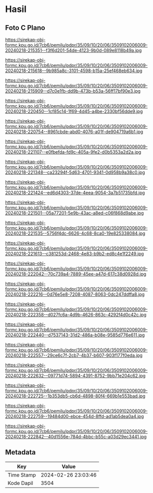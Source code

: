 # Hasil

## Foto C Plano

https://sirekap-obj-formc.kpu.go.id/7cb6/pemilu/pdpr/35/09/10/20/06/3509102006009-20240218-215351--f3f6d201-54de-4123-9b0d-089e8118b49a.jpg

https://sirekap-obj-formc.kpu.go.id/7cb6/pemilu/pdpr/35/09/10/20/06/3509102006009-20240218-215618--9b985a8c-3101-4598-b15a-25ef468eb634.jpg

https://sirekap-obj-formc.kpu.go.id/7cb6/pemilu/pdpr/35/09/10/20/06/3509102006009-20240218-215909--d7c0e1fb-dd9b-473b-b53a-56ff17bf90e3.jpg

https://sirekap-obj-formc.kpu.go.id/7cb6/pemilu/pdpr/35/09/10/20/06/3509102006009-20240218-220450--1cf85c14-1f69-4d45-a4be-2330bf56dde9.jpg

https://sirekap-obj-formc.kpu.go.id/7cb6/pemilu/pdpr/35/09/10/20/06/3509102006009-20240218-220754--8961cbde-abd0-4076-a01f-de904719a6b1.jpg

https://sirekap-obj-formc.kpu.go.id/7cb6/pemilu/pdpr/35/09/10/20/06/3509102006009-20240218-221107--e0fbefda-fd9c-405a-9fe2-d0b5353a2d2a.jpg

https://sirekap-obj-formc.kpu.go.id/7cb6/pemilu/pdpr/35/09/10/20/06/3509102006009-20240218-221348--ca23294f-5d63-4701-9341-0d958b9a38c0.jpg

https://sirekap-obj-formc.kpu.go.id/7cb6/pemilu/pdpr/35/09/10/20/06/3509102006009-20240218-221424--ed6d4303-37de-4eea-9054-3a7b51735bfd.jpg

https://sirekap-obj-formc.kpu.go.id/7cb6/pemilu/pdpr/35/09/10/20/06/3509102006009-20240218-221501--05a77201-5e9b-43ac-a8ed-c06f868d9abe.jpg

https://sirekap-obj-formc.kpu.go.id/7cb6/pemilu/pdpr/35/09/10/20/06/3509102006009-20240218-221535--5756f4dc-6626-4c68-8ca0-19e825338084.jpg

https://sirekap-obj-formc.kpu.go.id/7cb6/pemilu/pdpr/35/09/10/20/06/3509102006009-20240218-221613--c381253d-2468-4e83-b9b2-ed8c4e1f2249.jpg

https://sirekap-obj-formc.kpu.go.id/7cb6/pemilu/pdpr/35/09/10/20/06/3509102006009-20240218-222042--70c739a4-7889-45ee-a47d-617c38d0928d.jpg

https://sirekap-obj-formc.kpu.go.id/7cb6/pemilu/pdpr/35/09/10/20/06/3509102006009-20240218-222216--0d76e5e8-7208-4087-8063-0dc247ddffa8.jpg

https://sirekap-obj-formc.kpu.go.id/7cb6/pemilu/pdpr/35/09/10/20/06/3509102006009-20240218-222358--d027fc6a-4d9b-4626-863c-4292f4d0c42c.jpg

https://sirekap-obj-formc.kpu.go.id/7cb6/pemilu/pdpr/35/09/10/20/06/3509102006009-20240218-222440--d7537143-31d2-486a-b08e-9585d776e611.jpg

https://sirekap-obj-formc.kpu.go.id/7cb6/pemilu/pdpr/35/09/10/20/06/3509102006009-20240218-222557--29ce6c7f-2cb7-4b37-b607-903f177f0eda.jpg

https://sirekap-obj-formc.kpu.go.id/7cb6/pemilu/pdpr/35/09/10/20/06/3509102006009-20240218-222632--09771d74-5894-4391-8752-9bb71e204c62.jpg

https://sirekap-obj-formc.kpu.go.id/7cb6/pemilu/pdpr/35/09/10/20/06/3509102006009-20240218-222725--1b353db5-cb6d-4898-80f4-669b1e553bad.jpg

https://sirekap-obj-formc.kpu.go.id/7cb6/pemilu/pdpr/35/09/10/20/06/3509102006009-20240218-222759--19484d00-ebce-454d-8ffd-ad1ab5dea0a4.jpg

https://sirekap-obj-formc.kpu.go.id/7cb6/pemilu/pdpr/35/09/10/20/06/3509102006009-20240218-222842--40d1556e-784d-4bbc-b55c-a03d29ec3441.jpg


## Metadata

| Key        | Value               |
| ---------- | ------------------- |
| Time Stamp | 2024-02-26 23:03:46 |
| Kode Dapil | 3504                |



